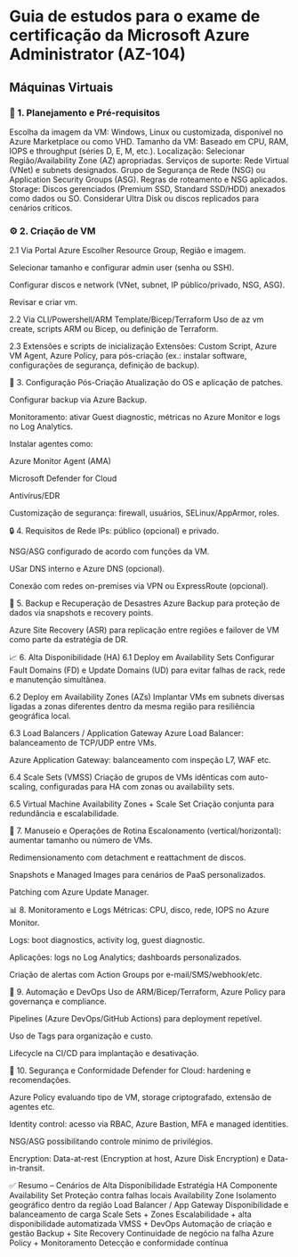 # Guia de estudos para o exame de certificação da Microsoft Azure Administrator (AZ-104)


## Máquinas Virtuais
### 🧱 1. Planejamento e Pré-requisitos
Escolha da imagem da VM: Windows, Linux ou customizada, disponível no Azure Marketplace ou como VHD.
Tamanho da VM: Baseado em CPU, RAM, IOPS e throughput (séries D, E, M, etc.).
Localização: Selecionar Região/Availability Zone (AZ) apropriadas.
Serviços de suporte:
Rede Virtual (VNet) e subnets designados.
Grupo de Segurança de Rede (NSG) ou Application Security Groups (ASG).
Regras de roteamento e NSG aplicados.
Storage:
Discos gerenciados (Premium SSD, Standard SSD/HDD) anexados como dados ou SO.
Considerar Ultra Disk ou discos replicados para cenários críticos.

### ⚙️ 2. Criação de VM
2.1 Via Portal Azure
Escolher Resource Group, Região e imagem.

Selecionar tamanho e configurar admin user (senha ou SSH).

Configurar discos e network (VNet, subnet, IP público/privado, NSG, ASG).

Revisar e criar vm.

2.2 Via CLI/Powershell/ARM Template/Bicep/Terraform
Uso de az vm create, scripts ARM ou Bicep, ou definição de Terraform.

2.3 Extensões e scripts de inicialização
Extensões: Custom Script, Azure VM Agent, Azure Policy, para pós-criação (ex.: instalar software, configurações de segurança, definição de backup).

🧩 3. Configuração Pós-Criação
Atualização do OS e aplicação de patches.

Configurar backup via Azure Backup.

Monitoramento: ativar Guest diagnostic, métricas no Azure Monitor e logs no Log Analytics.

Instalar agentes como:

Azure Monitor Agent (AMA)

Microsoft Defender for Cloud

Antivírus/EDR

Customização de segurança: firewall, usuários, SELinux/AppArmor, roles.

🔒 4. Requisitos de Rede
IPs: público (opcional) e privado.

NSG/ASG configurado de acordo com funções da VM.

USar DNS interno e Azure DNS (opcional).

Conexão com redes on-premises via VPN ou ExpressRoute (opcional).

🔄 5. Backup e Recuperação de Desastres
Azure Backup para proteção de dados via snapshots e recovery points.

Azure Site Recovery (ASR) para replicação entre regiões e failover de VM como parte da estratégia de DR.

📈 6. Alta Disponibilidade (HA)
6.1 Deploy em Availability Sets
Configurar Fault Domains (FD) e Update Domains (UD) para evitar falhas de rack, rede e manutenção simultânea.

6.2 Deploy em Availability Zones (AZs)
Implantar VMs em subnets diversas ligadas a zonas diferentes dentro da mesma região para resiliência geográfica local.

6.3 Load Balancers / Application Gateway
Azure Load Balancer: balanceamento de TCP/UDP entre VMs.

Azure Application Gateway: balanceamento com inspeção L7, WAF etc.

6.4 Scale Sets (VMSS)
Criação de grupos de VMs idênticas com auto-scaling, configuradas para HA com zonas ou availability sets.

6.5 Virtual Machine Availability Zones + Scale Set
Criação conjunta para redundância e escalabilidade.

🧾 7. Manuseio e Operações de Rotina
Escalonamento (vertical/horizontal): aumentar tamanho ou número de VMs.

Redimensionamento com detachment e reattachment de discos.

Snapshots e Managed Images para cenários de PaaS personalizados.

Patching com Azure Update Manager.

📊 8. Monitoramento e Logs
Métricas: CPU, disco, rede, IOPS no Azure Monitor.

Logs: boot diagnostics, activity log, guest diagnostic.

Aplicações: logs no Log Analytics; dashboards personalizados.

Criação de alertas com Action Groups por e-mail/SMS/webhook/etc.

🔌 9. Automação e DevOps
Uso de ARM/Bicep/Terraform, Azure Policy para governança e compliance.

Pipelines (Azure DevOps/GitHub Actions) para deployment repetível.

Uso de Tags para organização e custo.

Lifecycle na CI/CD para implantação e desativação.

🧰 10. Segurança e Conformidade
Defender for Cloud: hardening e recomendações.

Azure Policy evaluando tipo de VM, storage criptografado, extensão de agentes etc.

Identity control: acesso via RBAC, Azure Bastion, MFA e managed identities.

NSG/ASG possibilitando controle mínimo de privilégios.

Encryption: Data-at-rest (Encryption at host, Azure Disk Encryption) e Data-in-transit.

✅ Resumo – Cenários de Alta Disponibilidade
Estratégia HA	Componente
Availability Set	Proteção contra falhas locais
Availability Zone	Isolamento geográfico dentro da região
Load Balancer / App Gateway	Disponibilidade e balanceamento de carga
Scale Sets + Zones	Escalabilidade + alta disponibilidade automatizada
VMSS + DevOps	Automação de criação e gestão
Backup + Site Recovery	Continuidade de negócio na falha
Azure Policy + Monitoramento	Detecção e conformidade contínua
